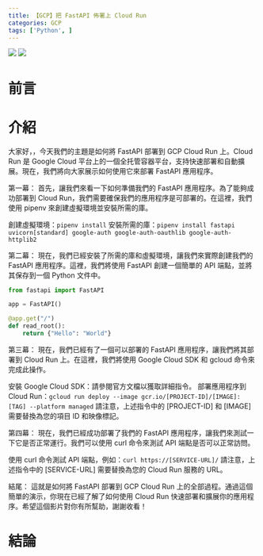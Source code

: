 ```yaml
---
title: 【GCP】把 FastAPI 佈署上 Cloud Run
categories: GCP
tags: ['Python', ]
---
```



![](https://nijialin.com/images/2023/)
![](https://nijialin.com/images/common.jpeg)

# 前言

<!-- more -->

# 介紹

大家好，，今天我們的主題是如何將 FastAPI 部署到 GCP Cloud Run 上。Cloud Run 是 Google Cloud 平台上的一個全托管容器平台，支持快速部署和自動擴展。現在，我們將向大家展示如何使用它來部署 FastAPI 應用程序。

第一幕：
首先，讓我們來看一下如何準備我們的 FastAPI 應用程序。為了能夠成功部署到 Cloud Run，我們需要確保我們的應用程序是可部署的。在這裡，我們使用 pipenv 來創建虛擬環境並安裝所需的庫。

創建虛擬環境：`pipenv install`
安裝所需的庫：`pipenv install fastapi uvicorn[standard] google-auth google-auth-oauthlib google-auth-httplib2`


第二幕：
現在，我們已經安裝了所需的庫和虛擬環境，讓我們來實際創建我們的 FastAPI 應用程序。這裡，我們將使用 FastAPI 創建一個簡單的 API 端點，並將其保存到一個 Python 文件中。


```python
from fastapi import FastAPI

app = FastAPI()

@app.get("/")
def read_root():
    return {"Hello": "World"}
```

第三幕：
現在，我們已經有了一個可以部署的 FastAPI 應用程序，讓我們將其部署到 Cloud Run 上。在這裡，我們將使用 Google Cloud SDK 和 gcloud 命令來完成此操作。

安裝 Google Cloud SDK：請參閱官方文檔以獲取詳細指令。
部署應用程序到 Cloud Run：`gcloud run deploy --image gcr.io/[PROJECT-ID]/[IMAGE]:[TAG] --platform managed`
請注意，上述指令中的 [PROJECT-ID] 和 [IMAGE] 需要替換為您的項目 ID 和映像標記。


第四幕：
現在，我們已經成功部署了我們的 FastAPI 應用程序，讓我們來測試一下它是否正常運行。我們可以使用 curl 命令來測試 API 端點是否可以正常訪問。

使用 curl 命令測試 API 端點，例如：`curl https://[SERVICE-URL]/`
請注意，上述指令中的 [SERVICE-URL] 需要替換為您的 Cloud Run 服務的 URL。


結尾：
這就是如何將 FastAPI 部署到 GCP Cloud Run 上的全部過程。通過這個簡單的演示，你現在已經了解了如何使用 Cloud Run 快速部署和擴展你的應用程序。希望這個影片對你有所幫助，謝謝收看！
# 結論
